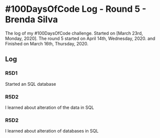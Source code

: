 # #100DaysOfCode Log - Round 5 - Brenda Silva

The log of my #100DaysOfCode challenge. Started on [March 23rd, Monday, 2020].
The round 5 started on April 14th, Wednesday, 2020. and Finished on March 16th, Thursday, 2020.

## Log

### R5D1
Started an SQL database

### R5D2
I learned about alteration of the data in SQL

### R5D2
I learned about alteration of databases in SQL
